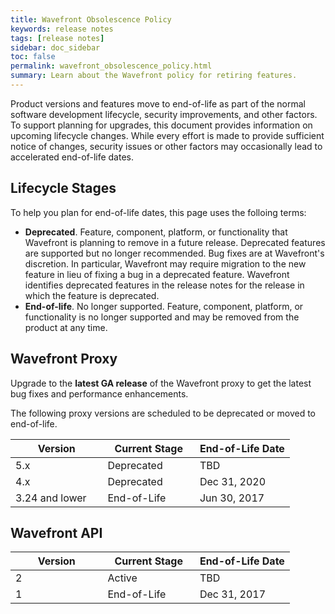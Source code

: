 ```yaml
---
title: Wavefront Obsolescence Policy
keywords: release notes
tags: [release notes]
sidebar: doc_sidebar
toc: false
permalink: wavefront_obsolescence_policy.html
summary: Learn about the Wavefront policy for retiring features.
---
```

Product versions and features move to end-of-life as part of the normal software development lifecycle, security improvements, and other factors. To support planning for upgrades, this document provides information on upcoming lifecycle changes. While every effort is made to provide sufficient notice of changes, security issues or other factors may occasionally lead to accelerated end-of-life dates.

## Lifecycle Stages

To help you plan for end-of-life dates, this page uses the folloing terms:

* **Deprecated**. Feature, component, platform, or functionality that Wavefront is planning to remove in a future release. Deprecated features are supported but no longer recommended. Bug fixes are at Wavefront's discretion. In particular, Wavefront may require migration to the new feature in lieu of fixing a bug in a deprecated feature. Wavefront identifies deprecated features in the release notes for the release in which the feature is deprecated.
*  **End-of-life**. No longer supported. Feature, component, platform, or functionality is no longer supported and may be removed from the product at any time.


<h2>Wavefront Proxy</h2>

Upgrade to the **latest GA release** of the Wavefront proxy to get the latest bug fixes and performance enhancements.

The following proxy versions are scheduled to be deprecated or moved to end-of-life.

<table class="width: 100%;">
<thead>
<tr><th width="33%">Version</th><th width="33%">Current Stage</th><th width="34%">End-of-Life Date</th></tr>
</thead>
<tbody>
<tr>
<td>5.x</td>
<td>Deprecated</td>
<td>TBD</td>
</tr>
<tr>
<td>4.x</td>
<td>Deprecated</td>
<td>Dec 31, 2020</td>
</tr>
<tr>
<td>3.24 and lower</td>
<td>End-of-Life</td>
<td>Jun 30, 2017</td>
</tr>
</tbody>
</table>
<p></p>
<h2>Wavefront API</h2>
<table class="width: 100%;">
<thead>
<tr><th width="33%">Version</th><th width="33%">Current Stage</th><th width="34%">End-of-Life Date</th></tr>
</thead>
<tbody>
<tr>
<td>2</td>
<td>Active</td>
<td>TBD</td>
</tr>
<tr>
<td>1</td>
<td>End-of-Life</td>
<td>Dec 31, 2017</td>
</tr>
</tbody>
</table>

